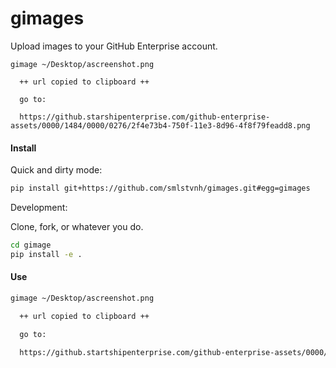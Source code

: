 gimages
=======

Upload images to your GitHub Enterprise account.

```
gimage ~/Desktop/ascreenshot.png

  ++ url copied to clipboard ++

  go to:

  https://github.starshipenterprise.com/github-enterprise-assets/0000/1484/0000/0276/2f4e73b4-750f-11e3-8d96-4f8f79feadd8.png
```

#### Install

Quick and dirty mode:

```bash
pip install git+https://github.com/smlstvnh/gimages.git#egg=gimages
```

Development:

Clone, fork, or whatever you do.

```bash
cd gimage
pip install -e .
```

#### Use
```bash
gimage ~/Desktop/ascreenshot.png

  ++ url copied to clipboard ++

  go to:

  https://github.startshipenterprise.com/github-enterprise-assets/0000/1484/0000/0276/2f4e73b4-750f-11e3-8d96-4f8f79feadd8.png

```
